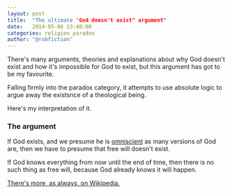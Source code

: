 ```yaml
---
layout: post
title:  "The ultimate "God doesn't exist" argument"
date:   2014-05-06 23:40:00
categories: religion paradox
author: "@robfiction"
---
```


There's many arguments, theories and explanations about why God doesn't exist and how it's impossible for God to exist, but this argument has got to be my favourite. 

Falling firmly into the paradox category, it attempts to use absolute logic to argue away the existsnce of a theological being. 

Here's my interpretation of it.

### The argument
If God exists, and we presume he is [omniscient][1] as many versions of God are, then we have to presume that free will doesn't exist. 

If God knows everything from now until the end of time, then there is no such thing as free will, because God already knows it will happen. 

[There's more, as always, on Wikipedia.][2]

[1]: http://en.wikipedia.org/wiki/Omniscience
[2]: http://en.wikipedia.org/wiki/Argument_from_free_will